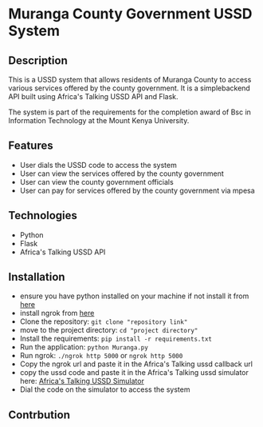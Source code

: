 # Muranga County Government USSD System

## Description

This is a USSD system that allows residents of Muranga County to access various services offered by the county government. It is a simplebackend API built using Africa's Talking USSD API and Flask.

The system is part of the requirements for the completion award of Bsc in Information Technology at the Mount Kenya University.

## Features

- User dials the USSD code to access the system
- User can view the services offered by the county government
- User can view the county government officials
- User can pay for services offered by the county government via mpesa

## Technologies

- Python
- Flask
- Africa's Talking USSD API

## Installation

- ensure you have python installed on your machine if not install it from [here](https://www.python.org/downloads/)
- install ngrok from [here](https://ngrok.com/download)
- Clone the repository: `git clone "repository link"`
- move to the project directory: `cd "project directory"`
- Install the requirements: `pip install -r requirements.txt`
- Run the application: `python Muranga.py`
- Run ngrok: `./ngrok http 5000` or `ngrok http 5000`
- Copy the ngrok url and paste it in the Africa's Talking ussd callback url
- copy the ussd code and paste it in the Africa's Talking ussd simulator here: [Africa's Talking USSD Simulator](https://simulator.africastalking.com:9011/)
- Dial the code on the simulator to access the system

## Contrbution
